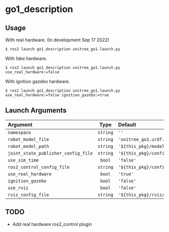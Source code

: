 # go1_description

## Usage

With real hardware. (In development Sep 17 2022)

```Shell
$ ros2 launch go1_description unitree_go1.launch.py
```

With fake hardware.

```Shell
$ ros2 launch go1_description unitree_go1.launch.py use_real_hardware:=false
```

With ignition gazebo hardware.

```Shell
$ ros2 launch go1_description unitree_go1.launch.py use_real_hardware:=false ignition_gazebo:=true
```


## Launch Arguments

| Argument | Type | Default |
| :- | :-: | :- |
| `namespace` | `string` | `''` |
| `robot_model_file` | `string` | `'unitree_go1.urdf.xacro'` |
| `robot_model_path` | `string` | `'${this_pkg}/models/urdf'` |
| `joint_state_publisher_config_file` | `string` | `'${this_pkg}/config/joint_state.yaml'` |
| `use_sim_time` | `bool` | `'false'` |
| `ros2_control_config_file` | `string` | `'${this_pkg}/config/ros2_controllers.yaml'` |
| `use_real_hardware` | `bool` | `'true'` |
| `ignition_gazebo` | `bool` | `'false'` |
| `use_rviz` | `bool` | `'false'` |
| `rviz_config_file` | `string` | `'${this_pkg}/rviz/unitree_go1.rviz'` |


## TODO

+ Add real hardware ros2_control plugin

